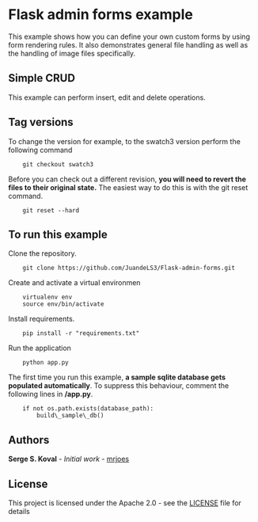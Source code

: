 # Flask admin forms example

This example shows how you can define your own custom forms by using form rendering rules. It also demonstrates general file handling as well as the handling of image files specifically.

## Simple CRUD
This example can perform insert, edit and delete operations.

## Tag versions
To change the version for example, to the swatch3 version perform the following command

		git checkout swatch3

Before you can check out a different revision, **you will need to revert the files to their original state.**
The easiest way to do this is with the git reset command.

		git reset --hard


## To run this example
Clone the repository.

		git clone https://github.com/JuandeLS3/Flask-admin-forms.git
			

Create and activate a virtual environmen

		virtualenv env
		source env/bin/activate

Install requirements.

		pip install -r "requirements.txt"

Run the application

		python app.py

The first time you run this example, **a sample sqlite database gets populated automatically**. To suppress this behaviour, comment the following lines in **/app.py**.

		if not os.path.exists(database_path):
		    build\_sample\_db()

## Authors

**Serge S. Koval** - *Initial work* - [mrjoes](https://github.com/flask-admin/flask-admin/commits?author=mrjoes)

## License

This project is licensed under the Apache 2.0 - see the [LICENSE](https://github.com/JuandeLS3/Flask-admin-forms/blob/master/LICENSE "LICENSE") file for details
